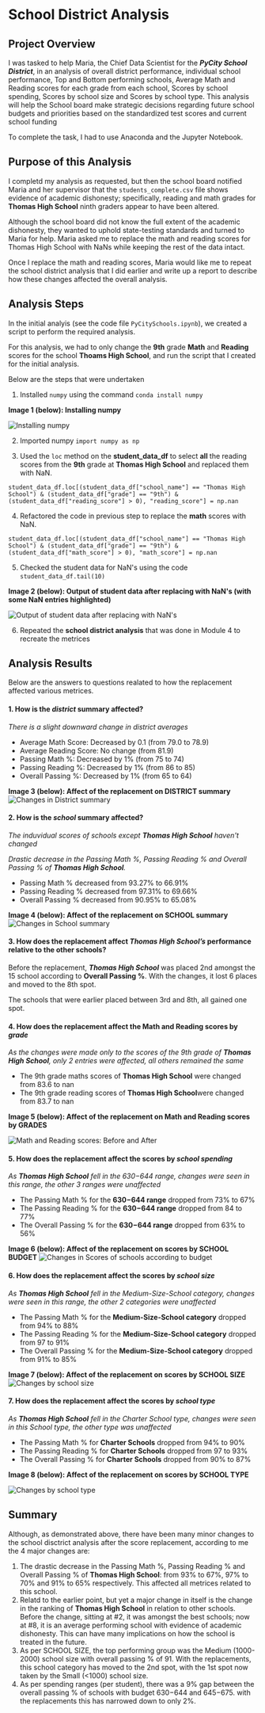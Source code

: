 # School District Analysis

## Project Overview

I was tasked to help Maria, the Chief Data Scientist for the ***PyCity School District***, in an analysis of overall district performance, individual school performance, Top and Bottom performing schools, Average Math and Reading scores for each grade from each school, Scores by school spending, Scores by school size and Scores by school type. This analysis will help the School board make strategic decisions regarding future school budgets and priorities based on the standardized test scores and current school funding

To complete the task, I had to use Anaconda and the Jupyter Notebook.

## Purpose of this Analysis

I completd my analysis as requested, but then the school board notified Maria and her supervisor that the `students_complete.csv` file shows evidence of academic dishonesty; specifically, reading and math grades for **Thomas High School** ninth graders appear to have been altered. 

Although the school board did not know the full extent of the academic dishonesty, they wanted to uphold state-testing standards and turned to Maria for help. Maria asked me to replace the math and reading scores for Thomas High School with NaNs while keeping the rest of the data intact. 

Once I replace the math and reading scores, Maria would like me to repeat the school district analysis that I did earlier and write up a report to describe how these changes affected the overall analysis.

## Analysis Steps

In the initial analyis (see the code file `PyCitySchools.ipynb`), we created a script to perform the required analysis.

For this analysis, we had to only change the **9th** grade **Math** and **Reading** scores for the school **Thoams High School**, and run the script that I created for the initial analysis.

Below are the steps that were undertaken

1. Installed `numpy` using the command `conda install numpy`

**Image 1 (below): Installing numpy**

![Installing numpy](./Resources/Installing_numpy.png)

2. Imported numpy 
`import numpy as np`

3. Used the `loc` method on the **student_data_df** to select **all** the reading scores from the **9th** grade at **Thomas High School** and replaced them with NaN.
```
student_data_df.loc[(student_data_df["school_name"] == "Thomas High School") & (student_data_df["grade"] == "9th") & (student_data_df["reading_score"] > 0), "reading_score"] = np.nan
```
4. Refactored the code in previous step to replace the **math** scores with NaN.

```
student_data_df.loc[(student_data_df["school_name"] == "Thomas High School") & (student_data_df["grade"] == "9th") & (student_data_df["math_score"] > 0), "math_score"] = np.nan
```
5. Checked the student data for NaN's using the code `student_data_df.tail(10)`

**Image 2 (below): Output of student data after replacing with NaN's (with some NaN entries highlighted)**

![Output of student data after replacing with NaN's](./Resources/output_with_nans.png)

6. Repeated the **school district analysis** that was done in Module 4 to recreate the metrices

## Analysis Results

Below are the answers to questions realated to how the replacement affected various metrices.

#### 1. How is the ***district*** summary affected?

*There  is a slight downward change in district averages*
* Average Math Score:       Decreased by 0.1 (from 79.0 to 78.9)
* Average Reading Score:    No change (from 81.9)
* Passing Math %:           Decreased by 1% (from 75 to 74)
* Passing Reading %:        Decreased by 1% (from 86 to 85)
* Overall Passing %:        Decreased by 1% (from 65 to 64)

**Image 3 (below): Affect of the replacement on DISTRICT summary**
![Changes in District summary](./Resources/district_summary_before_and_after.png)


#### 2. How is the ***school*** summary affected?

*The induvidual scores of schools except ***Thomas High School*** haven't changed*

*Drastic decrease in the Passing Math %, Passing Reading % and Overall Passing % of ***Thomas High School***.*
* Passing Math % decreased from 93.27% to 66.91%
* Passing Reading % decreased from 97.31% to 69.66%
* Overall Passing % decreased from 90.95% to 65.08%

**Image 4 (below): Affect of the replacement on SCHOOL summary**
![Changes in School summary](./Resources/school_summary_before_and_after.png)


#### 3. How does the replacement affect ***Thomas High School’s*** performance relative to the other schools?
Before the replacement, ***Thomas High School*** was placed 2nd amongst the 15 school according to **Overall Passing %**. With the changes, it lost 6 places and moved to the 8th spot.

The schools that were earlier placed between 3rd and 8th, all gained one spot.

#### 4. How does the replacement affect the Math and Reading scores by ***grade***
*As the changes were made only to the scores of the 9th grade of **Thomas High School**, only 2 entries were affected, all others remained the same*
* The 9th grade maths scores of **Thomas High School** were changed from 83.6 to nan
* The 9th grade reading scores of **Thomas High School**were changed from 83.7 to nan 

**Image 5 (below): Affect of the replacement on Math and Reading scores by GRADES**

![Math and Reading scores: Before and After](./Resources/math_and_reading_scores_before_and_after.png)


#### 5. How does the replacement affect the scores by ***school spending***
*As **Thomas High School** fell in the $630-$644 range, changes were seen in this range, the other 3 ranges were unaffected*
* The  Passing Math % for the **$630-$644 range** dropped from 73% to 67%
* The Passing Reading % for the **$630-$644 range** dropped from 84 to 77%
* The Overall Passing % for the **$630-$644 range** dropped from 63% to 56%

**Image 6 (below): Affect of the replacement on scores by SCHOOL BUDGET**
![Changes in Scores of schools according to budget](./Resources/budget_summary_before_and_after.png)


#### 6.  How does the replacement affect the scores by ***school size***
*As **Thomas High School** fell in the Medium-Size-School category, changes were seen in this range, the other 2 categories were unaffected*
* The  Passing Math % for the **Medium-Size-School category** dropped from 94% to 88%
* The Passing Reading % for the **Medium-Size-School category** dropped from 97 to 91%
* The Overall Passing % for the **Medium-Size-School category** dropped from 91% to 85%

**Image 7 (below): Affect of the replacement on scores by SCHOOL SIZE**
![Changes by school size](./Resources/before_and_after_scores-by_school_size.png)


#### 7.  How does the replacement affect the scores by ***school type***
*As **Thomas High School** fell in the Charter School type, changes were seen in this School type, the other type was unaffected*
* The  Passing Math % for **Charter Schools** dropped from 94% to 90%
* The Passing Reading % for **Charter Schools** dropped from 97 to 93%
* The Overall Passing % for **Charter Schools** dropped from 90% to 87%

**Image 8 (below): Affect of the replacement on scores by SCHOOL TYPE**

![Changes by school type](./Resources/before_and_after_scores-by_school_type.png)

## Summary

Although, as demonstrated above, there have been many minor changes to the school disctrict analysis after the score replacement, according to me the 4 major changes are:
1. The drastic decrease in the Passing Math %, Passing Reading % and Overall Passing % of **Thomas High School**: from 93% to 67%, 97% to 70% and 91% to 65% respectively. This affected all metrices related to this school.
2. Relatd to the earlier point, but yet a major change in itself is the change in the ranking of **Thomas High School** in relation to other schools. Before the change, sitting at #2, it was amongst the best schools; now at #8, it is an average performing school with evidence of academic dishonesty. This can have many implications on how the school is treated in the future.
3. As per SCHOOL SIZE, the top performing group was the Medium (1000-2000) school size with  overall passing % of 91. With the replacements, this school category has moved to the 2nd spot, with the 1st spot now taken by the Small (<1000) school size.
4. As per spending ranges (per student), there was a 9% gap between the overall passing % of schools with budget $630-$644 and $645-$675. with the replacements this has narrowed down to only 2%.